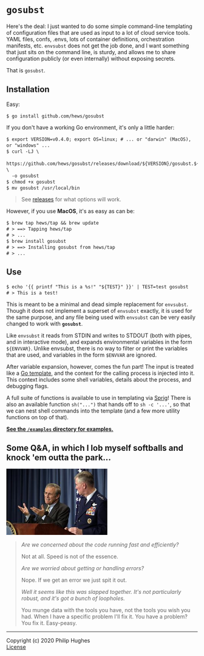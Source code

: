 # `gosubst`

Here's the deal: I just wanted to do some simple command-line templating of configuration files that are used as input to a lot of cloud service tools. YAML files, confs, .envs, lots of container definitions, orchestration manifests, etc. `envsubst` does not get the job done, and I want something that just sits on the command line, is sturdy, and allows me to share configuration publicly (or even internally) without exposing secrets.

That is `gosubst`.

## Installation

Easy:

```
$ go install github.com/hews/gosubst
```

If you don't have a working Go environment, it's only a little harder:

```
$ export VERSION=v0.4.0; export OS=linux; # ... or "darwin" (MacOS), or "windows" ...
$ curl -LJ \
  https://github.com/hews/gosubst/releases/download/${VERSION}/gosubst.${OS} \
  -o gosubst
$ chmod +x gosubst
$ mv gosubst /usr/local/bin
```

> See [releases](https://github.com/hews/gosubst/releases) for what options will work.

However, if you use **MacOS**, it's as easy as can be:

```
$ brew tap hews/tap && brew update
# > ==> Tapping hews/tap
# > ...
$ brew install gosubst
# > ==> Installing gosubst from hews/tap
# > ...
```

## Use

```
$ echo '{{ printf "This is a %s!" "${TEST}" }}' | TEST=test gosubst
# > This is a test!
```

This is meant to be a minimal and dead simple replacement for `envsubst`. Though it does not implement a superset of `envsubst` exactly, it is used for the same purpose, and any file being used with `envsubst` can be very easily changed to work with **`gosubst`**.

Like `envsubst` it reads from STDIN and writes to STDOUT (both with pipes, and in interactive mode), and expands environmental variables in the form `${ENVVAR}`. Unlike envsubst, there is no way to filter or print the variables that are used, and variables in the form `$ENVVAR` are ignored.

After variable expansion, however, comes the fun part! The input is treated like a [Go template][gotemplates], and the context for the calling process is injected into it. This context includes some shell variables, details about the process, and debugging flags.

A full suite of functions is available to use in templating via [Sprig][sprig]! There is also an available function `sh("...")` that hands off to `sh -c '...'`, so that we can nest shell commands into the template (and a few more utility functions on top of that).

**[See the `/examples` directory for examples.](examples)**

<!-- TODO: move to documentation.

### Ok, but really, how do I use it?

Yeah so, it's [`envsubst`][envsubst] but uses [Go templates][gotemplates]. Read about those!

In addition to doing vanilla Go template rendering, the things to know are:

-  The top-level context indcludes two values: `Proc` and `Debug`; `Proc` contains details about the process and shell that initiated the command, and `Debug` identifies if the --debug command line option was passed.
-  We actually expand env vars in the text _BEFORE_ we template it. This means we can use `"value: ${SECRET_VAR}"` just like always. Be careful though when mixing this with Go templating: remember we expand these first!
-  The template loads [Sprig functions][sprig] for fun and profit. See `--version` for information on the version of Sprig used.
-  An extra, very important but possibly world-destroying, function is also added called `sh()`, that in essence spawns a sub-process that runs the given string with `/bin/sh` (assuming a *nix system).

-->

## Some Q&A, in which I lob myself softballs and knock 'em outta the park...

![Donald Rumsfeld, self-satisfied, speaks to a group of people as if they were fools, his soul drenched in blood.](rummy.jpg)

> _Are we concerned about the code running fast and efficiently?_
>
> Not at all. Speed is not of the essence.
>
> _Are we worried about getting or handling errors?_
>
> Nope. If we get an error we just spit it out. 
>
> _Well it seems like this was slapped together. It's not particularly robust, and it's got a bunch of loopholes._
>
> You munge data with the tools you have, not the tools you wish you had. When I have a specific problem I'll fix it. You have a problem? You fix it. Easy-peasy.

---

Copyright (c) 2020 Philip Hughes   
[License](LICENSE.md)

<!-- LINKS -->

[envsubst]:    https://www.gnu.org/software/gettext/manual/html_node/envsubst-Invocation.html
[gotemplates]: https://golang.org/pkg/text/template/
[envvars]:     https://www.gnu.org/software/bash/manual/html_node/Environment.html
[sprig]:       https://github.com/Masterminds/sprig
